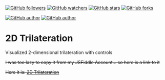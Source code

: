 [![GitHub followers](https://img.shields.io/github/followers/peterbrain.svg?style=social&label=Follow)](https://github.com/peterbrain)
[![GitHub watchers](https://img.shields.io/github/watchers/peterbrain/trilateration.svg?style=social&label=Watch)](https://github.com/peterbrain/scripts)
[![GitHub stars](https://img.shields.io/github/stars/peterbrain/trilateration.svg?style=social&label=Star)]()
[![GitHub forks](https://img.shields.io/github/forks/peterbrain/trilateration.svg?style=social&label=Fork)]()

[![GitHub author](https://img.shields.io/badge/Author-PeterBrain-3BCDD6.svg)](http://peterbrain.github.io)
[![GitHub author](https://img.shields.io/badge/language-JavaScript-F1BF26.svg)]()

# 2D Trilateration
Visualized 2-dimensional trilateration with controls

~~I was too lazy to copy it from my JSFiddle Account... so here is a link to it~~

~~Here it is: [2D Trilateration](https://jsfiddle.net/PeterBrain/b1p1g4Lp/42/)~~
